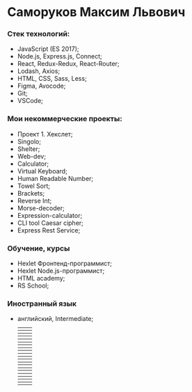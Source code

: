 # Саморуков Максим Львович


### Стек технологий:
- JavaScript (ES 2017);
- Node.js, Express.js, Connect;
- React, Redux-Redux, React-Router;
- Lodash, Axios;
- HTML, CSS, Sass, Less;
- Figma, Avocode;
- Git;
- VSCode;

### Мои некоммерческие проекты:
- Проект 1. Хекслет;
- Singolo;
- Shelter;
- Web-dev;
- Calculator;
- Virtual Keyboard;
- Human Readable Number;
- Towel Sort;
- Brackets;
- Reverse Int;
- Morse-decoder;
- Expression-calculator;
- CLI tool Caesar cipher;
- Express Rest Service;


### Обучение, курсы
- Hexlet Фронтенд-программист;
- Hexlet Node.js-программист;
- HTML academy;
- RS School;

### Иностранный язык
- английский, Intermediate;
  <table style="font-size: 80%" width="100%">
    <tr>
      <th></th>
      <th></th>
      <th></th>
    </tr>
    <tr>
      <th></th>
      <th></th>
      <th></th>
    </tr>
    <tr>
      <th></th>
      <th></th>
      <th></th>
    </tr>
    <tr>
      <th></th>
      <th></th>
      <th></th>
    </tr>
    <tr>
      <th></th>
      <th></th>
      <th></th>
    </tr>
    <tr>
      <th></th>
      <th></th>
      <th></th>
    </tr>
    <tr>
      <th></th>
      <th></th>
      <th></th>
    </tr>
    <tr>
      <th></th>
      <th></th>
      <th></th>
    </tr>
    <tr>
      <th></th>
      <th></th>
      <th></th>
    </tr>
    <tr>
      <th></th>
      <th></th>
      <th></th>
    </tr>
    <tr>
      <th></th>
      <th></th>
      <th></th>
    </tr>
    <tr>
      <th></th>
      <th></th>
      <th></th>
    </tr>
    <tr>
      <th></th>
      <th></th>
      <th></th>
    </tr>
    <tr>
      <th></th>
      <th></th>
      <th></th>
    </tr>
    <tr>
      <th></th>
      <th></th>
      <th></th>
    </tr>
    <tr>
      <th></th>
      <th></th>
      <th></th>
    </tr>
    <tr>
      <th></th>
      <th></th>
      <th></th>
    </tr>
    <tr>
      <th></th>
      <th></th>
      <th></th>
    </tr>
    <tr>
      <th></th>
      <th></th>
      <th></th>
    </tr>
    <tr>
      <th></th>
      <th></th>
      <th></th>
    </tr>
  </table>
